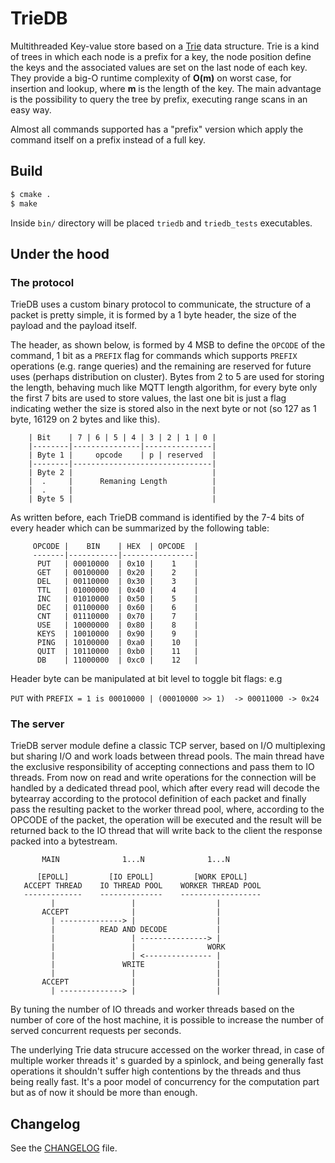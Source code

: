 TrieDB
=======

Multithreaded Key-value store based on a
[Trie](https://en.wikipedia.org/wiki/Trie) data structure. Trie is a kind of
trees in which each node is a prefix for a key, the node position define the
keys and the associated values are set on the last node of each key. They
provide a big-O runtime complexity of **O(m)** on worst case, for insertion and
lookup, where **m** is the length of the key. The main advantage is the
possibility to query the tree by prefix, executing range scans in an easy way.

Almost all commands supported has a "prefix" version which apply the command
itself on a prefix instead of a full key.

## Build

```sh
$ cmake .
$ make
```

Inside `bin/` directory will be placed `triedb` and `triedb_tests` executables.


## Under the hood

### The protocol

TrieDB uses a custom binary protocol to communicate, the structure of a packet
is pretty simple, it is formed by a 1 byte header, the size of the payload and
the payload itself.

The header, as shown below, is formed by 4 MSB to define the `OPCODE` of the
command, 1 bit as a `PREFIX` flag for commands which supports `PREFIX` operations
(e.g. range queries) and the remaining are reserved for future uses (perhaps
distribution on cluster).
Bytes from 2 to 5 are used for storing the length, behaving much like MQTT
length algorithm, for every byte only the first 7 bits are used to store
values, the last one bit is just a flag indicating wether the size is stored
also in the next byte or not (so 127 as 1 byte, 16129 on 2 bytes and like
this).
```
    | Bit    | 7 | 6 | 5 | 4 | 3 | 2 | 1 | 0 |
    |--------|---------------|---------------|
    | Byte 1 |     opcode    | p | reserved  |
    |--------|-------------------------------|
    | Byte 2 |                               |
    |  .     |      Remaning Length          |
    |  .     |                               |
    | Byte 5 |                               |
 ```

As written before, each TrieDB command is identified by the 7-4 bits of every
header which can be summarized by the following table:

```
     OPCODE |    BIN    | HEX  | OPCODE  |
     -------|-----------|----------------|
      PUT   | 00010000  | 0x10 |    1    |
      GET   | 00100000  | 0x20 |    2    |
      DEL   | 00110000  | 0x30 |    3    |
      TTL   | 01000000  | 0x40 |    4    |
      INC   | 01010000  | 0x50 |    5    |
      DEC   | 01100000  | 0x60 |    6    |
      CNT   | 01110000  | 0x70 |    7    |
      USE   | 10000000  | 0x80 |    8    |
      KEYS  | 10010000  | 0x90 |    9    |
      PING  | 10100000  | 0xa0 |    10   |
      QUIT  | 10110000  | 0xb0 |    11   |
      DB    | 11000000  | 0xc0 |    12   |
```

Header byte can be manipulated at bit level to toggle bit flags:
e.g

`PUT` with `PREFIX = 1 is 00010000 | (00010000 >> 1)  -> 00011000 -> 0x24`

### The server

TrieDB server module define a classic TCP server, based on I/O multiplexing but
sharing I/O and work loads between thread pools. The main thread have the
exclusive responsibility of accepting connections and pass them to IO threads.
From now on read and write operations for the connection will be handled by a
dedicated thread pool, which after every read will decode the bytearray
according to the protocol definition of each packet and finally pass the
resulting packet to the worker thread pool, where, according to the OPCODE of
the packet, the operation will be executed and the result will be returned back
to the IO thread that will write back to the client the response packed into a
bytestream.

```
       MAIN              1...N              1...N

      [EPOLL]         [IO EPOLL]         [WORK EPOLL]
   ACCEPT THREAD    IO THREAD POOL    WORKER THREAD POOL
   -------------    --------------    ------------------
         |                 |                  |
       ACCEPT              |                  |
         | --------------> |                  |
         |          READ AND DECODE           |
         |                 | ---------------> |
         |                 |                WORK
         |                 | <--------------- |
         |               WRITE                |
         |                 |                  |
       ACCEPT              |                  |
         | --------------> |                  |
```
By tuning the number of IO threads and worker threads based on the number of
core of the host machine, it is possible to increase the number of served
concurrent requests per seconds.

The underlying Trie data strucure accessed on the worker thread, in case of
multiple worker threads it' s guarded by a spinlock, and being generally fast
operations it shouldn't suffer high contentions by the threads and thus being
really fast. It's a poor model of concurrency for the computation part but as
of now it should be more than enough.

## Changelog

See the [CHANGELOG](CHANGELOG) file.
